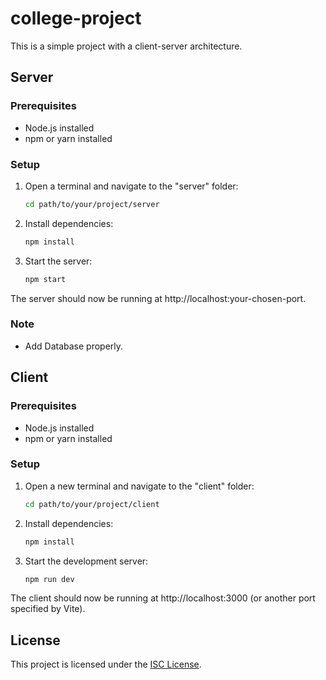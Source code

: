 # college-project

This is a simple project with a client-server architecture.

## Server

### Prerequisites

- Node.js installed
- npm or yarn installed

### Setup

1. Open a terminal and navigate to the "server" folder:

   ```bash
   cd path/to/your/project/server
   ```

2. Install dependencies:

   ```bash
   npm install
   ```

3. Start the server:

   ```bash
   npm start
   ```

The server should now be running at http://localhost:your-chosen-port.

### Note

- Add Database properly.

## Client

### Prerequisites

- Node.js installed
- npm or yarn installed

### Setup

1. Open a new terminal and navigate to the "client" folder:

   ```bash
   cd path/to/your/project/client
   ```

2. Install dependencies:

   ```bash
   npm install
   ```

3. Start the development server:

   ```bash
   npm run dev
   ```

The client should now be running at http://localhost:3000 (or another port specified by Vite).

## License

This project is licensed under the [ISC License](LICENSE).
